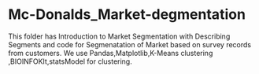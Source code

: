 # Mc-Donalds_Market-degmentation
This folder has Introduction to Market Segmentation with Describing Segments and code for Segmenatation of Market based on survey records from customers.
We use Pandas,Matplotlib,K-Means clustering ,BIOINFOKIt,statsModel for clustering.
